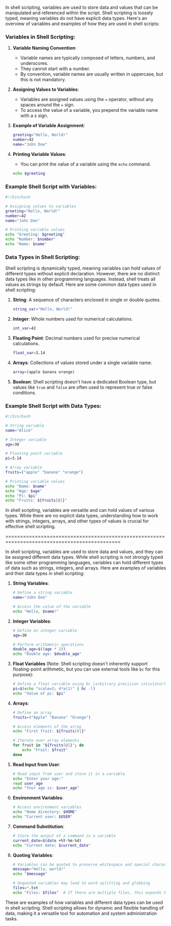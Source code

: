 In shell scripting, variables are used to store data and values that can be manipulated and referenced within the script. Shell scripting is loosely typed, meaning variables do not have explicit data types. Here's an overview of variables and examples of how they are used in shell scripts:

### Variables in Shell Scripting:

1. **Variable Naming Convention**:
   - Variable names are typically composed of letters, numbers, and underscores.
   - They cannot start with a number.
   - By convention, variable names are usually written in uppercase, but this is not mandatory.

2. **Assigning Values to Variables**:
   - Variables are assigned values using the `=` operator, without any spaces around the `=` sign.
   - To access the value of a variable, you prepend the variable name with a `$` sign.

3. **Example of Variable Assignment**:
   ```bash
   greeting="Hello, World!"
   number=42
   name="John Doe"
   ```

4. **Printing Variable Values**:
   - You can print the value of a variable using the `echo` command.
   ```bash
   echo $greeting
   ```

### Example Shell Script with Variables:

```bash
#!/bin/bash

# Assigning values to variables
greeting="Hello, World!"
number=42
name="John Doe"

# Printing variable values
echo "Greeting: $greeting"
echo "Number: $number"
echo "Name: $name"
```

### Data Types in Shell Scripting:

Shell scripting is dynamically typed, meaning variables can hold values of different types without explicit declaration. However, there are no distinct data types like in other programming languages. Instead, shell treats all values as strings by default. Here are some common data types used in shell scripting:

1. **String**: A sequence of characters enclosed in single or double quotes.
   ```bash
   string_var="Hello, World!"
   ```

2. **Integer**: Whole numbers used for numerical calculations.
   ```bash
   int_var=42
   ```

3. **Floating Point**: Decimal numbers used for precise numerical calculations.
   ```bash
   float_var=3.14
   ```

4. **Arrays**: Collections of values stored under a single variable name.
   ```bash
   array=(apple banana orange)
   ```

5. **Boolean**: Shell scripting doesn't have a dedicated Boolean type, but values like `true` and `false` are often used to represent true or false conditions.

### Example Shell Script with Data Types:

```bash
#!/bin/bash

# String variable
name="Alice"

# Integer variable
age=30

# Floating point variable
pi=3.14

# Array variable
fruits=("apple" "banana" "orange")

# Printing variable values
echo "Name: $name"
echo "Age: $age"
echo "Pi: $pi"
echo "Fruits: ${fruits[@]}"
```

In shell scripting, variables are versatile and can hold values of various types. While there are no explicit data types, understanding how to work with strings, integers, arrays, and other types of values is crucial for effective shell scripting.

=============================================================================================

In shell scripting, variables are used to store data and values, and they can be assigned different data types. While shell scripting is not strongly typed like some other programming languages, variables can hold different types of data such as strings, integers, and arrays. Here are examples of variables and their data types in shell scripting:

1. **String Variables**:

   ```bash
   # Define a string variable
   name="John Doe"

   # Access the value of the variable
   echo "Hello, $name!"
   ```

2. **Integer Variables**:

   ```bash
   # Define an integer variable
   age=30

   # Perform arithmetic operations
   double_age=$((age * 2))
   echo "Double age: $double_age"
   ```

3. **Float Variables** (Note: Shell scripting doesn't inherently support floating-point arithmetic, but you can use external tools like `bc` for this purpose):

   ```bash
   # Define a float variable using bc (arbitrary precision calculator)
   pi=$(echo "scale=2; 4*a(1)" | bc -l)
   echo "Value of pi: $pi"
   ```

4. **Arrays**:

   ```bash
   # Define an array
   fruits=("Apple" "Banana" "Orange")

   # Access elements of the array
   echo "First fruit: ${fruits[0]}"

   # Iterate over array elements
   for fruit in "${fruits[@]}"; do
       echo "Fruit: $fruit"
   done
   ```

5. **Read Input from User**:

   ```bash
   # Read input from user and store it in a variable
   echo "Enter your age:"
   read user_age
   echo "Your age is: $user_age"
   ```

6. **Environment Variables**:

   ```bash
   # Access environment variables
   echo "Home directory: $HOME"
   echo "Current user: $USER"
   ```

7. **Command Substitution**:

   ```bash
   # Store the output of a command in a variable
   current_date=$(date +%Y-%m-%d)
   echo "Current date: $current_date"
   ```

8. **Quoting Variables**:

   ```bash
   # Variables can be quoted to preserve whitespace and special characters
   message="Hello, world!"
   echo "$message"

   # Unquoted variables may lead to word splitting and globbing
   files=*.txt
   echo "Files: $files"  # If there are multiple files, this expands to a space-separated list
   ```

These are examples of how variables and different data types can be used in shell scripting. Shell scripting allows for dynamic and flexible handling of data, making it a versatile tool for automation and system administration tasks.